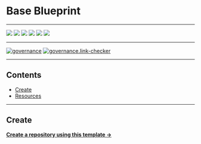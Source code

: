 # Base Blueprint

---

![](https://img.shields.io/github/commit-activity/m/accelerator-blueprints/base-blueprint)
![](https://img.shields.io/github/last-commit/accelerator-blueprints/base-blueprint)
[![](https://img.shields.io/github/license/ivankatliarchuk/.github)](https://github.com/ivankatliarchuk/.github/LICENCE)
[![](https://img.shields.io/github/languages/code-size/accelerator-blueprints/base-blueprint)](https://github.com/accelerator-blueprints/base-blueprint)
[![](https://img.shields.io/github/repo-size/accelerator-blueprints/base-blueprint)](https://github.com/accelerator-blueprints/base-blueprint)
![](https://img.shields.io/github/languages/top/accelerator-blueprints/base-blueprint?color=green&logo=markdown&logoColor=blue)

---

[![governance][governance-badge]][governance-action]
[![governance.link-checker][governance.link-checker.badge]][governance.link-checker.status]

---

<!-- START doctoc generated TOC please keep comment here to allow auto update -->
<!-- DON'T EDIT THIS SECTION, INSTEAD RE-RUN doctoc TO UPDATE -->
## Contents

- [Create](#create)
- [Resources](#resources)

<!-- END doctoc generated TOC please keep comment here to allow auto update -->

---

## Create

[**Create a repository using this template →**][template.generate]

<!-- resources -->
[template.generate]: https://github.com/accelerator-blueprints/base-blueprint/generate
[code-style.badge]: https://img.shields.io/badge/code_style-prettier-ff69b4.svg?style=flat-square

[governance-badge]: https://github.com/accelerator-blueprints/base-blueprint/actions/workflows/governance.bot.yml/badge.svg
[governance-action]: https://github.com/accelerator-blueprints/base-blueprint/actions/workflows/governance.bot.yml

[governance.link-checker.badge]: https://github.com/accelerator-blueprints/base-blueprint/actions/workflows/governance.links-checker.yml/badge.svg
[governance.link-checker.status]: https://github.com/accelerator-blueprints/base-blueprint/actions/workflows/governance.links-checker.yml

